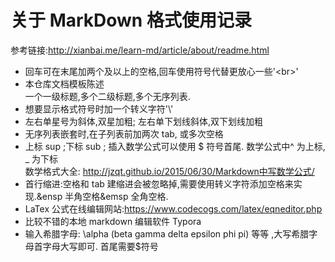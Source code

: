 # 关于 MarkDown 格式使用记录

参考链接:http://xianbai.me/learn-md/article/about/readme.html

- 回车可在末尾加两个及以上的空格,回车使用符号代替更放心一些'\<br>'
- 本仓库文档模板陈述<br>
  一个一级标题,多个二级标题,多个无序列表.<br>
- 想要显示格式符号时加一个转义字符'\\'<br>
- 左右单星号为斜体,双星加粗; 左右单下划线斜体,双下划线加粗
- 无序列表嵌套时,在子列表前加两次 tab, 或多次空格
- 上标 sup ;下标 sub ; 插入数学公式可以使用 $ 符号首尾. 数学公式中^ 为上标, _ 为下标  <br>
  数学格式大全: http://jzqt.github.io/2015/06/30/Markdown中写数学公式/
- 首行缩进:空格和 tab 建缩进会被忽略掉,需要使用转义字符添加空格来实现.&ensp 半角空格&emsp 全角空格.
- LaTex 公式在线编辑网站:https://www.codecogs.com/latex/eqneditor.php 
- 比较不错的本地 markdown 编辑软件 Typora
- 输入希腊字母: \\alpha (beta gamma delta epsilon phi pi) 等等 ,大写希腊字母首字母大写即可. 首尾需要$符号
